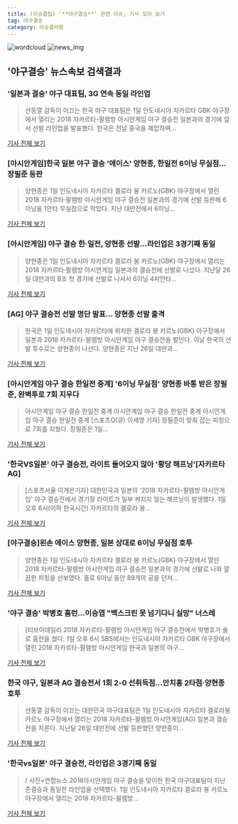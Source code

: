 ```yaml
---
title: (이슈클립) '**야구결승**' 관련 이슈, 기사 모아 보기
tag: 야구결승
category: 이슈클리핑
---
```

![wordcloud](https://s3.ap-northeast-2.amazonaws.com/lyrics101-wordcloud/2018-09-01-1535801131.png)
![news_img](https://user-images.githubusercontent.com/42597476/44507050-1206f400-a6e4-11e8-8d98-7ffbfebb353f.png)
## **'**야구결승**'** 뉴스속보 검색결과
### '일본과 결승' 야구 대표팀, 3G 연속 동일 라인업

>선동열 감독이 이끄는 한국 야구 대표팀은 1일 인도네시아 자카르타 GBK 야구장에서 열리는 2018 자카르타-팔렘방 아시안게임 야구 결승전 일본과의 경기에 앞서 선발 라인업을 발표했다. 한국은 전날 중국을 제압하며...

<a href="http://www.mydaily.co.kr/new_yk/html/read.php?newsid=201809011700466861&ext=na" target="_blank">기사 전체 보기</a>

### [아시안게임]한국 일본 야구 결승 '에이스' 양현종, 한일전 6이닝 무실점… 장필준 등판

>양현종은 1일 인도네시아 자카르타 겔로라 붕 카르노(GBK) 야구장에서 열린 2018 자카르타·팔렘방 아시안게임 야구 결승전 일본과의 경기에 선발 등판해 6이닝을 1안타 무실점으로 막았다. 지난 대만전에서 6이닝...

<a href="http://www.kyeongin.com/main/view.php?key=20180901010000091" target="_blank">기사 전체 보기</a>

### [아시안게임] 야구 결승 한·일전, 양현종 선발…라인업은 3경기째 동일

>양현종은 1일 인도네시아 자카르타 겔로라 붕 카르노(GBK) 야구장에서 열리는 2018 자카르타·팔렘방 아시안게임 일본과의 결승전에 선발로 나섰다. 지난달 26일 대만과의 B조 첫 경기에 선발로 나서서 6이닝 4피안타...

<a href="http://app.yonhapnews.co.kr/YNA/Basic/SNS/r.aspx?c=AKR20180901047900007&did=1195m" target="_blank">기사 전체 보기</a>

### [AG] 야구 결승전 선발 명단 발표… 양현종 선발 출격

>한국은 1일 인도네시아 자카르타에 위치한 겔로라 붕 카르노(GBK) 야구장에서 일본과 2018 자카르타-팔렘방 아시안게임 야구 결승전을 벌인다. 이날 한국의 선발 투수로는 양현종이 나선다. 양현종은 지난 26일 대만과...

<a href="http://sports.donga.com/3/all/20180901/91791729/1" target="_blank">기사 전체 보기</a>

### [아시안게임 야구 결승 한일전 중계] '6이닝 무실점' 양현종 바통 받은 장필준, 완벽투로 7회 지우다

>아시안게임 야구 결승 한일전 중계 아시안게임 야구 결승 한일전 중계 아시안게임 야구 결승 한일전 중계 [스포츠Q(큐) 이세영 기자] 장필준이 맞춰 잡는 피칭으로 7회를 지웠다. 장필준은 1일...

<a href="http://www.sportsq.co.kr/news/articleView.html?idxno=301033" target="_blank">기사 전체 보기</a>

### '한국VS일본' 야구 결승전, 라이트 들어오지 않아 '황당 해프닝'[자카르타AG]

>[스포츠서울 이게은기자] 대한민국과 일본의 '2018 자카르타-팔렘방 아시안게임' 야구 결승전에서 경기장 라이트가 일부 켜지지 않는 해프닝이 발생했다. 1일 오후 6시(이하 한국시간) 자카르타의 겔로라 붕...

<a href="http://www.sportsseoul.com/news/read/676095" target="_blank">기사 전체 보기</a>

### [**야구결승**]왼손 에이스 양현종, 일본 상대로 6이닝 무실점 호투

>양현종은 1일 인도네시아 자카르타 겔로라 붕 카르노(GBK) 야구장에서 열린 2018 자카르타-팔렘방 아시안게임 야구 결승전 일본과의 경기에 선발로 나와 깔끔한 피칭을 선보였다. 홀로 6이닝 동안 89개의 공을 던져...

<a href="http://sports.hankooki.com/lpage/baseball/201809/sp2018090119594357360.htm" target="_blank">기사 전체 보기</a>

### '야구 결승' 박병호 홈런…이승엽 "백스크린 못 넘기다니 실망" 너스레

>[티브이데일리 2018 자카르타-팔렘방 아시안게임 야구 결승전에서 박병호가 솔로 홈런을 쳤다. 1일 오후 6시 SBS에서는 인도네시아 자카르타 GBK 야구장에서 열린 2018 자카르타-팔렘방 아시안게임 한국과 일본의 야구...

<a href="http://tvdaily.asiae.co.kr/read.php3?aid=15357979841390998002" target="_blank">기사 전체 보기</a>

### 한국 야구, 일본과 AG 결승전서 1회 2-0 선취득점...안치홍 2타점·양현종 호투

>선동열 감독이 이끄는 대한민국 야구대표팀은 1일 인도네시아 자카르타 겔로라붕 카르노 야구장에서 열리는 2018 자카르타-팔렘방 아시안게임(AG) 일본과 결승전을 치른다. 지난달 26일 대만전에 선발 등판했던 양현종이...

<a href="http://www.slist.kr/news/articleView.html?idxno=44296" target="_blank">기사 전체 보기</a>

### '한국vs일본' 야구 결승전, 라인업은 3경기째 동일

>/ 사진=연합뉴스 2018아시안게임 야구 결승을 맞이한 한국 야구대표팀이 지난 준결승과 동일한 라인업을 선택했다. 1일 인도네시아 자카르타 겔로라 붕 카르노 야구장에서 열리는 2018 자카르타-팔렘방...

<a href="http://view.asiae.co.kr/news/view.htm?idxno=2018090118484559496" target="_blank">기사 전체 보기</a>


